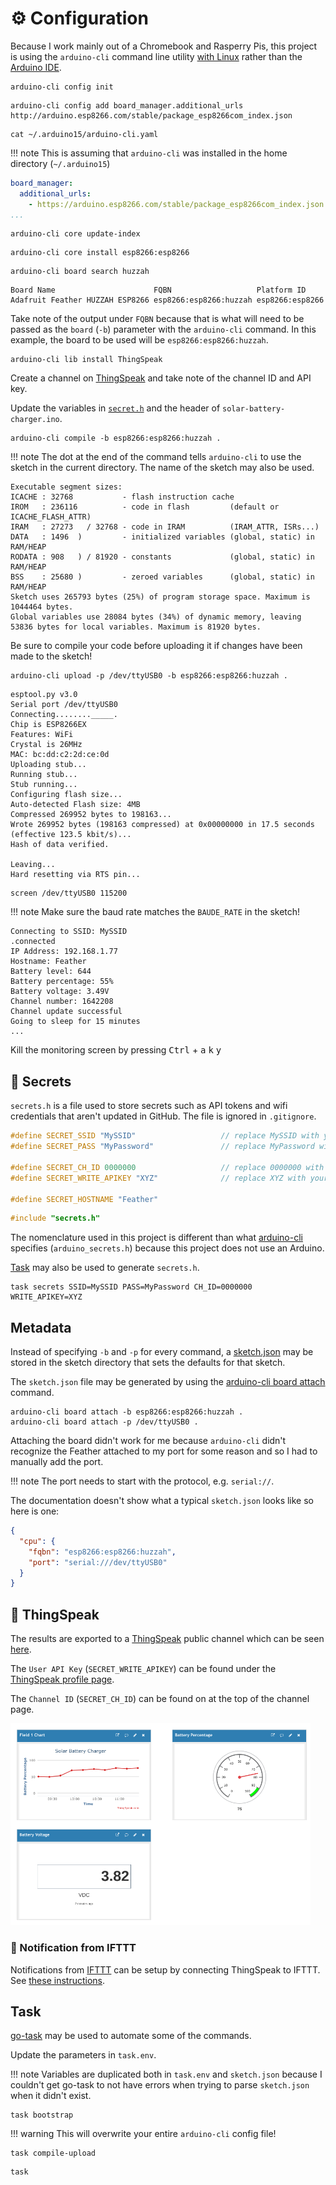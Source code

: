 # :gear: Configuration

Because I work mainly out of a Chromebook and Rasperry Pis, this project is using the `arduino-cli` command line utility
[with Linux](https://support.google.com/chromebook/answer/9145439?hl=en) rather than the
[Arduino IDE](https://www.arduino.cc/en/software).

```shell title="Initialize the config"
arduino-cli config init
```

```shell title="Add the esp8266 package library"
arduino-cli config add board_manager.additional_urls http://arduino.esp8266.com/stable/package_esp8266com_index.json
```

```shell title="Check that the update addition was successful."
cat ~/.arduino15/arduino-cli.yaml
```
!!! note
    This is assuming that `arduino-cli` was installed in the home directory (`~/.arduino15`)

```yaml title="~/.arduino15/arduino-cli.yaml"
board_manager:
  additional_urls:
    - https://arduino.esp8266.com/stable/package_esp8266com_index.json
...
```

```shell title="Update the core index"
arduino-cli core update-index
```

```shell title="Install the esp8266 core"
arduino-cli core install esp8266:esp8266
```

```shell title="Search for the huzzah board"
arduino-cli board search huzzah
```

```shell title="Typical Output"
Board Name                      FQBN                   Platform ID
Adafruit Feather HUZZAH ESP8266 esp8266:esp8266:huzzah esp8266:esp8266
```

Take note of the output under `FQBN` because that is what will need to be passed as the `board` (`-b`) parameter with the `arduino-cli` command.
In this example, the board to be used will be `esp8266:esp8266:huzzah`.

```shell title="Install the ThingSpeak library"
arduino-cli lib install ThingSpeak
```

Create a channel on [ThingSpeak](#thingspeak) and take note of the channel ID and API key.

Update the variables in [`secret.h`](#key-secrets) and the header of `solar-battery-charger.ino`.


```shell title="Compile the sketch"
arduino-cli compile -b esp8266:esp8266:huzzah .
```
!!! note
    The dot at the end of the command tells `arduino-cli` to use the sketch in the current directory. The name of the sketch may also be used.

```shell title="Typical Output"
Executable segment sizes:
ICACHE : 32768           - flash instruction cache
IROM   : 236116          - code in flash         (default or ICACHE_FLASH_ATTR)
IRAM   : 27273   / 32768 - code in IRAM          (IRAM_ATTR, ISRs...)
DATA   : 1496  )         - initialized variables (global, static) in RAM/HEAP
RODATA : 908   ) / 81920 - constants             (global, static) in RAM/HEAP
BSS    : 25680 )         - zeroed variables      (global, static) in RAM/HEAP
Sketch uses 265793 bytes (25%) of program storage space. Maximum is 1044464 bytes.
Global variables use 28084 bytes (34%) of dynamic memory, leaving 53836 bytes for local variables. Maximum is 81920 bytes.
```

Be sure to compile your code before uploading it if changes have been made to the sketch!

```shell title="Upload the sketch to the Feather"
arduino-cli upload -p /dev/ttyUSB0 -b esp8266:esp8266:huzzah .
```

```shell title="Typical Output"
esptool.py v3.0
Serial port /dev/ttyUSB0
Connecting........_____.
Chip is ESP8266EX
Features: WiFi
Crystal is 26MHz
MAC: bc:dd:c2:2d:ce:0d
Uploading stub...
Running stub...
Stub running...
Configuring flash size...
Auto-detected Flash size: 4MB
Compressed 269952 bytes to 198163...
Wrote 269952 bytes (198163 compressed) at 0x00000000 in 17.5 seconds (effective 123.5 kbit/s)...
Hash of data verified.

Leaving...
Hard resetting via RTS pin...
```

```shell title="Monitor serial connection using GNU Screen"
screen /dev/ttyUSB0 115200
```

!!! note
    Make sure the baud rate matches the `BAUDE_RATE` in the sketch!

```shell title="Typical Output"
Connecting to SSID: MySSID
.connected
IP Address: 192.168.1.77
Hostname: Feather
Battery level: 644
Battery percentage: 55%
Battery voltage: 3.49V
Channel number: 1642208
Channel update successful
Going to sleep for 15 minutes
...
```

Kill the monitoring screen by pressing <kbd>Ctrl</kbd> + <kbd>a</kbd> <kbd>k</kbd> <kbd>y</kbd>

## :key: Secrets

`secrets.h` is a file used to store secrets such as API tokens and wifi
credentials that aren't updated in GitHub. The file is ignored in `.gitignore`.

```C++ title="secrets.h"
#define SECRET_SSID "MySSID"                   // replace MySSID with your WiFi network name
#define SECRET_PASS "MyPassword"               // replace MyPassword with your WiFi password

#define SECRET_CH_ID 0000000                   // replace 0000000 with your channel number
#define SECRET_WRITE_APIKEY "XYZ"              // replace XYZ with your channel write API Key

#define SECRET_HOSTNAME "Feather"
```

```C++ title="Secrets can be used in sketches"
#include "secrets.h"
```

The nomenclature used in this project is different than what [arduino-cli](https://arduino.github.io/arduino-cli/0.20/sketch-specification/#secrets)
specifies (`arduino_secrets.h`) because this project does not use an Arduino.

[Task](#task) may also be used to generate `secrets.h`.

```shell
task secrets SSID=MySSID PASS=MyPassword CH_ID=0000000 WRITE_APIKEY=XYZ
```

## Metadata

Instead of specifying `-b` and `-p` for every command, a [sketch.json](https://arduino.github.io/arduino-cli/0.20/sketch-specification/#metadata) may be stored in the sketch directory
that sets the defaults for that sketch.

The `sketch.json` file may be generated by using the [arduino-cli board attach](https://arduino.github.io/arduino-cli/0.20/commands/arduino-cli_board_attach/) command.

```shell
arduino-cli board attach -b esp8266:esp8266:huzzah .
arduino-cli board attach -p /dev/ttyUSB0 .
```

Attaching the board didn't work for me because `arduino-cli` didn't recognize
the Feather attached to my port for some reason and so I had to manually add
the port.

!!! note
    The port needs to start with the protocol, e.g. `serial://`.

The documentation doesn't show what a typical `sketch.json` looks like so here is one:

```json title="sketch.json"
{
  "cpu": {
    "fqbn": "esp8266:esp8266:huzzah",
    "port": "serial:///dev/ttyUSB0"
  }
}
```

## :speech_balloon: ThingSpeak

The results are exported to a [ThingSpeak](https://thingspeak.com/) public channel which can be seen [here](https://thingspeak.com/channels/1642208).

The `User API Key` (`SECRET_WRITE_APIKEY`) can be found under the [ThingSpeak profile page](https://thingspeak.com/account/profile).

The `Channel ID` (`SECRET_CH_ID`) can be found on at the top of the channel page.

<img src="../assets/images/thingspeak.png" width="480">

### :robot: Notification from IFTTT

Notifications from [IFTTT](https://ifttt.com/) can be setup by connecting ThingSpeak to IFTTT. See [these instructions](https://www.mathworks.com/help/thingspeak/use-ifttt-to-send-text-message-notification.html).

## Task

[go-task](https://github.com/go-task/task) may be used to automate some of the commands.

Update the parameters in `task.env`.

!!! note
    Variables are duplicated both in `task.env` and `sketch.json` because I couldn't get
    go-task to not have errors when trying to parse `sketch.json` when it didn't exist.

```shell title="Bootstrap the entire environment (not including the installation of arduino-cli)"
task bootstrap
```

!!! warning
    This will overwrite your entire `arduino-cli` config file!

```shell title="Compile, upload, and monitor the sketch."
task compile-upload
```

```shell title="Get a list of all of the commands."
task
```
